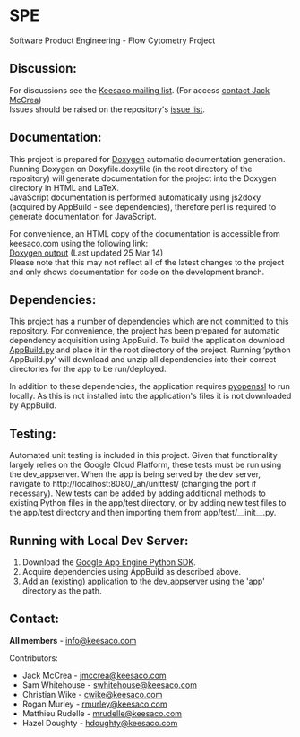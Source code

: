 SPE
===
Software Product Engineering - Flow Cytometry Project

Discussion:
-----------
For discussions see the [Keesaco mailing list](https://groups.google.com/forum/#!forum/keesaco). (For access [contact Jack McCrea](mailto:jmccrea@keesaco.com))  
Issues should be raised on the repository's [issue list](https://github.com/JackMcCrea/Keesaco/issues).

Documentation:
---------------
This project is prepared for [Doxygen](http://www.doxygen.org/) automatic documentation generation.
Running Doxygen on Doxyfile.doxyfile (in the root directory of the repository) will generate documentation
for the project into the Doxygen directory in HTML and LaTeX.  
JavaScript documentation is performed automatically using js2doxy (acquired by AppBuild - see dependencies), therefore perl is required to generate documentation for JavaScript.

For convenience, an HTML copy of the documentation is accessible from keesaco.com using the following link:  
[Doxygen output](http://keesaco.com/1c314fc722274b40e8600aec4610edf1/Doxygen/html/) (Last updated 25 Mar 14)  
Please note that this may not reflect all of the latest changes to the project and only shows documentation for
code on the development branch.

Dependencies:
-------------
This project has a number of dependencies which are not committed to this repository. For convenience, the project has been prepared for automatic dependency acquisition using AppBuild.
To build the application download [AppBuild.py](http://jpm.im/AppBuild-0-0-1) and place it in the root directory of the project.
Running ‘python AppBuild.py’ will download and unzip all dependencies into their correct directories for the app to be run/deployed.

In addition to these dependencies, the application requires [pyopenssl](https://github.com/pyca/pyopenssl) to run locally. As this is not installed into the application's files it is not downloaded by AppBuild.

Testing:
--------
Automated unit testing is included in this project. Given that functionality largely relies on the Google Cloud Platform, these tests must be run using the dev_appserver. When the app is being served by the dev server, navigate to http://localhost:8080/\_ah/unittest/ (changing the port if necessary).
New tests can be added by adding additional methods to existing Python files in the app/test directory, or by adding new test files to the app/test directory and then importing them from app/test/\_\_init\_\_.py.

Running with Local Dev Server:
------------------------------
1. Download the [Google App Engine Python SDK](https://developers.google.com/appengine/downloads).
2. Acquire dependencies using AppBuild as described above.
3. Add an (existing) application to the dev_appserver using the 'app' directory as the path.

Contact:
--------
**All members** - info@keesaco.com

Contributors:
 * Jack McCrea - jmccrea@keesaco.com  
 * Sam Whitehouse - swhitehouse@keesaco.com  
 * Christian Wike - cwike@keesaco.com  
 * Rogan Murley - rmurley@keesaco.com  
 * Matthieu Rudelle - mrudelle@keesaco.com  
 * Hazel Doughty - hdoughty@keesaco.com  
